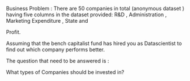 
Business Problem : There are 50 companies in total (anonymous dataset ) having five columns in the dataset provided: R&D , Administration , Marketing Expenditure , State and 

Profit. 

Assuming that the bench capitalist fund has hired you as Datascientist to find out which company performs better. 

The question that need to be answered is :

What types of Companies should be invested in? 

